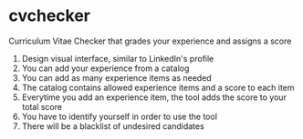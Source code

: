 # cvchecker
Curriculum Vitae Checker that grades your experience and assigns a score

1. Design visual interface, similar to LinkedIn's profile
2. You can add your experience from a catalog
3. You can add as many experience items as needed
4. The catalog contains allowed experience items and a score to each item
5. Everytime you add an experience item, the tool adds the score to your total score
6. You have to identify yourself in order to use the tool
7. There will be a blacklist of undesired candidates
